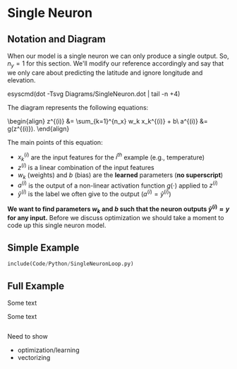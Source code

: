 # Single Neuron

## Notation and Diagram

When our model is a single neuron we can only produce a single output. So, $n_y=1$ for this section. We'll modify our reference accordingly and say that we only care about predicting the latitude and ignore longitude and elevation.

<!-- TODO: use m4 here -->
esyscmd(dot -Tsvg Diagrams/SingleNeuron.dot | tail -n +4)

<script type="text/javascript" src="js/main.js"></script>
<link rel="stylesheet" href="css/main.css">

The diagram represents the following equations:

\begin{align}
z^{(i)} &= \sum_{k=1}^{n_x} w_k x_k^{(i)} + b\\
a^{(i)} &= g(z^{(i)}).
\end{align}

The main points of this equation:

- $x_k^{(i)}$ are the input features for the $i^{th}$ example (e.g., temperature)
- $z^{(i)}$ is a linear combination of the input features
- $w_k$ (weights) and $b$ (bias) are the **learned** parameters (**no superscript**)
- $a^{(i)}$ is the output of a non-linear activation function $g(\mathord{\cdot})$ applied to $z^{(i)}$
- $\hat y^{(i)}$ is the label we often give to the output ($a^{(i)} = \hat y^{(i)}$)

**We want to find parameters $w_k$ and $b$ such that the neuron outputs $\hat y^{(i)} \approx y$ for any input.** Before we discuss optimization we should take a moment to code up this single neuron model.

## Simple Example

<!-- TODO: get real data for this (and show it later) -->

~~~python
include(Code/Python/SingleNeuronLoop.py)
~~~


## Full Example





Some text


Some text

<div class="diff-example">
<pre>
</pre>
</div>

Need to show

- optimization/learning
- vectorizing

